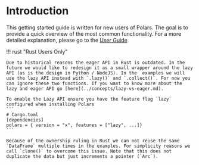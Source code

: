 # Introduction

This getting started guide is written for new users of Polars. The goal is to provide a quick overview of the most common functionality. For a more detailed explanation, please go to the [User Guide](../index.md)

!!! rust "Rust Users Only"

    Due to historical reasons the eager API in Rust is outdated. In the future we would like to redesign it as a small wrapper around the lazy API (as is the design in Python / NodeJS). In the  examples we will use the lazy API instead with `.lazy()` and `.collect()`. For now you can ignore these two functions. If you want to know more about the lazy and eager API go [here](../concepts/lazy-vs-eager.md).

    To enable the Lazy API ensure you have the feature flag `lazy` configured when installing Polars
    ```
    # Cargo.toml
    [dependencies]
    polars = { version = "x", features = ["lazy", ...]}
    ```

    Because of the ownership ruling in Rust we can not reuse the same `DataFrame` multiple times in the examples. For simplicity reasons we call `clone()` to overcome this issue. Note that this does not duplicate the data but just increments a pointer (`Arc`).
